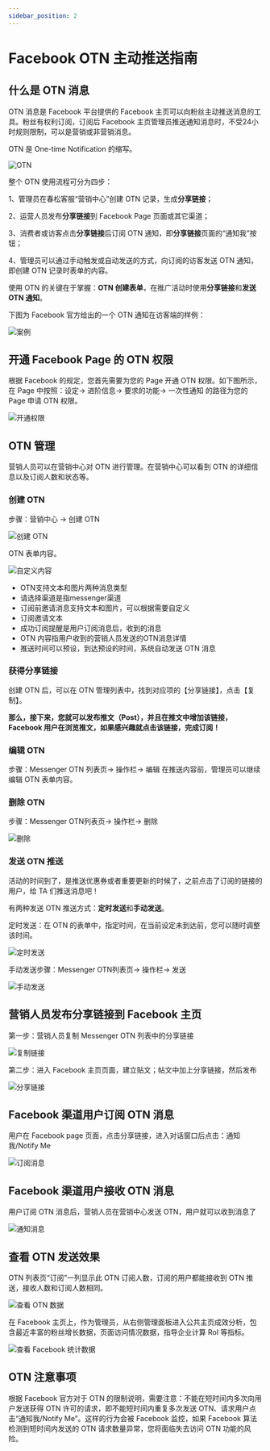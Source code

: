 ```yaml
---
sidebar_position: 2
---
```


# Facebook OTN 主动推送指南

## 什么是 OTN 消息

OTN 消息是 Facebook 平台提供的 Facebook 主页可以向粉丝主动推送消息的工具。粉丝有权利订阅，订阅后 Facebook 主页管理员推送通知消息时，不受24小时规则限制，可以是营销或非营销消息。

OTN 是 One-time Notification 的缩写。

![OTN](../../images/products/cskefu/messenger/image-2021-02-19-120353.png)

整个 OTN 使用流程可分为四步：

1、管理员在春松客服“营销中心”创建 OTN 记录，生成**分享链接**；

2、运营人员发布**分享链接**到 Facebook Page 页面或其它渠道；

3、消费者或访客点击**分享链接**后订阅 OTN 通知，即**分享链接**页面的“通知我”按钮；

4、管理员可以通过手动触发或自动发送的方式，向订阅的访客发送 OTN 通知，即创建 OTN 记录时表单的内容。

使用 OTN 的关键在于掌握：**OTN 创建表单**，在推广活动时使用**分享链接**和**发送 OTN 通知**。

下图为 Facebook 官方给出的一个 OTN 通知在访客端的样例：

![案例](../../images/products/cskefu/messenger/image2021-2-6_0-12-8.png)

## 开通 Facebook Page 的 OTN 权限

根据 Facebook 的规定，您首先需要为您的 Page 开通 OTN 权限。如下图所示，在 Page 中按照：设定→ 进阶信息→ 要求的功能→ 一次性通知 的路径为您的 Page 申请 OTN 权限。

![开通权限](../../images/products/cskefu/messenger/image2021-2-5_23-3-7.png)

## OTN 管理

营销人员可以在营销中心对 OTN 进行管理。在营销中心可以看到 OTN 的详细信息以及订阅人数和状态等。

### 创建 OTN

步骤：营销中心 → 创建 OTN

![创建 OTN](../../images/products/cskefu/messenger/image2021-2-4_14-30-15.png)

OTN 表单内容。

![自定义内容](../../images/products/cskefu/messenger/image2021-2-10_19-31-55.png)

* OTN支持文本和图片两种消息类型
* 请选择渠道是指messenger渠道
* 订阅前邀请消息支持文本和图片，可以根据需要自定义
* 订阅邀请文本
* 成功订阅提醒是用户订阅消息后，收到的消息
* OTN 内容指用户收到的营销人员发送的OTN消息详情
* 推送时间可以预设，到达预设的时间，系统自动发送 OTN 消息

### 获得分享链接

创建 OTN 后，可以在 OTN 管理列表中，找到对应项的【分享链接】，点击【复制】。

**那么，接下来，您就可以发布推文（Post），并且在推文中增加该链接，Facebook 用户在浏览推文，如果感兴趣就点击该链接，完成订阅！**

### 编辑 OTN

步骤：Messenger OTN 列表页→ 操作栏→ 编辑
在推送内容前，管理员可以继续编辑 OTN 表单内容。

### 删除 OTN

步骤：Messenger OTN列表页→ 操作栏→ 删除

![删除](../../images/products/cskefu/messenger/image2021-2-4_23-59-8.png)

### 发送 OTN 推送

活动的时间到了，是推送优惠券或者重要更新的时候了，之前点击了订阅的链接的用户，给 TA 们推送消息吧！

有两种发送 OTN 推送方式：**定时发送**和**手动发送**。

定时发送：在 OTN 的表单中，指定时间，在当前设定未到达前，您可以随时调整该时间。

![定时发送](../../images/products/cskefu/messenger/image2021210-18470.png)

手动发送步骤：Messenger OTN列表页→ 操作栏→ 发送

![手动发送](../../images/products/cskefu/messenger/image2021-2-5_0-0-35.png)

## 营销人员发布分享链接到 Facebook 主页

第一步：营销人员复制 Messenger OTN 列表中的分享链接

![复制链接](../../images/products/cskefu/messenger/image2021-2-5_0-6-56.png)

第二步：进入 Facebook 主页页面，建立贴文；帖文中加上分享链接，然后发布

![分享链接](../../images/products/cskefu/messenger/image2021-2-5_23-23-19.png)

## Facebook 渠道用户订阅 OTN 消息

用户在 Facebook page 页面，点击分享链接，进入对话窗口后点击：通知我/Notify Me

![订阅消息](../../images/products/cskefu/messenger/image2021-2-5_23-45-39.png)

## Facebook 渠道用户接收 OTN 消息

用户订阅 OTN 消息后，营销人员在营销中心发送 OTN，用户就可以收到消息了

![通知消息](../../images/products/cskefu/messenger/image2021-2-5_23-48-11.png)

## 查看 OTN 发送效果

OTN 列表页“订阅”一列显示此 OTN 订阅人数，订阅的用户都能接收到 OTN 推送，接收人数和订阅人数相同。

![查看 OTN 数据](../../images/products/cskefu/messenger/image2021-2-10_3-35-16.png)

在 Facebook 主页上，作为管理员，从右侧管理面板进入公共主页成效分析，包含最近丰富的粉丝增长数据，页面访问情况数据，指导企业计算 RoI 等指标。

![查看 Facebook 统计数据](../../images/products/cskefu/messenger/image2021-2-5_10-9-5.png)

## OTN 注意事项

根据 Facebook 官方对于 OTN 的限制说明，需要注意：不能在短时间内多次向用户发送获得 OTN 许可的请求，即不能短时间内重复多次发送 OTN、请求用户点击“通知我/Notify Me”。这样的行为会被 Facebook 监控，如果 Facebook 算法检测到短时间内发送的 OTN 请求数量异常，您将面临失去访问 OTN 功能的风险。

